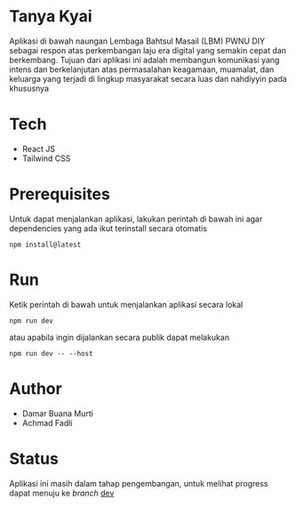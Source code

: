 # Tanya Kyai
Aplikasi di bawah naungan Lembaga Bahtsul Masail (LBM) PWNU DIY sebagai respon atas perkembangan laju era digital yang semakin cepat dan berkembang. Tujuan dari aplikasi ini adalah membangun komunikasi yang intens dan berkelanjutan atas permasalahan keagamaan, muamalat, dan keluarga yang terjadi di lingkup masyarakat secara luas dan nahdiyyin pada khususnya
# Tech
- React JS
- Tailwind CSS
# Prerequisites
Untuk dapat menjalankan aplikasi, lakukan perintah di bawah ini agar dependencies yang ada ikut terinstall secara otomatis
```
npm install@latest
```
# Run
Ketik perintah di bawah untuk menjalankan aplikasi secara lokal
```
npm run dev
```
atau apabila ingin dijalankan secara publik dapat melakukan
```
npm run dev -- --host
```
# Author
- Damar Buana Murti
- Achmad Fadli
# Status
Aplikasi ini masih dalam tahap pengembangan, untuk melihat progress dapat menuju ke *branch* [dev](../dev)
